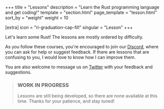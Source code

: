 +++
title = "Lessons"
description = "Learn the Rust programming language and get coding!"
template = "section.html"
page_template = "lesson.html"
sort_by = "weight"
weight = 10

[extra]
icon = "ri-graduation-cap-fill"
singular = "Lesson"
+++

Let's learn some Rust! The lessons are mostly ordered by difficulty.

As you follow these courses, you're encouraged to join our
[<i class="ri-discord-fill"></i> Discord](https://discord.gg/wwrFVYaqhr),
where you can ask for help or suggest feedback. If there are lessons that
are confusing to you, I would love to know how I can improve them.

You are also welcome to message us on [<i class="ri-twitter-fill"></i> Twitter](https://twitter.com/SchoolRust)
with your feedback and suggestions.

> ### <i class="ri-error-warning-line"></i> WORK IN PROGRESS
> Lessons are still being developed, so there are none available at this time. Thanks for your patience, and stay tuned!